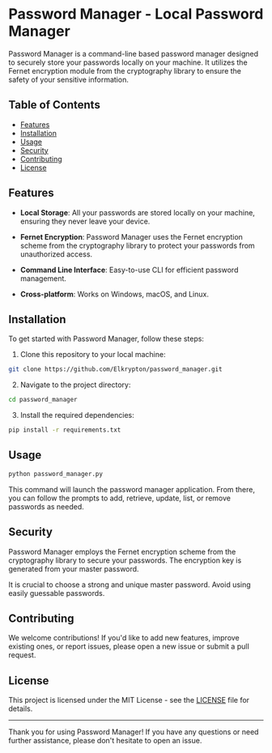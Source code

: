 
# Password Manager - Local Password Manager

Password Manager is a command-line based password manager designed to securely store your passwords locally on your machine. It utilizes the Fernet encryption module from the cryptography library to ensure the safety of your sensitive information.

## Table of Contents

- [Features](#features)
- [Installation](#installation)
- [Usage](#usage)
- [Security](#security)
- [Contributing](#contributing)
- [License](#license)

## Features

- **Local Storage**: All your passwords are stored locally on your machine, ensuring they never leave your device.

- **Fernet Encryption**: Password Manager uses the Fernet encryption scheme from the cryptography library to protect your passwords from unauthorized access.

- **Command Line Interface**: Easy-to-use CLI for efficient password management.

- **Cross-platform**: Works on Windows, macOS, and Linux.

## Installation

To get started with Password Manager, follow these steps:

1. Clone this repository to your local machine:

```bash
git clone https://github.com/Elkrypton/password_manager.git
```

2. Navigate to the project directory:

```bash
cd password_manager
```

3. Install the required dependencies:

```bash
pip install -r requirements.txt
```

## Usage

```bash
python password_manager.py
```

This command will launch the password manager application. From there, you can follow the prompts to add, retrieve, update, list, or remove passwords as needed.

## Security

Password Manager employs the Fernet encryption scheme from the cryptography library to secure your passwords. The encryption key is generated from your master password.

It is crucial to choose a strong and unique master password. Avoid using easily guessable passwords.

## Contributing

We welcome contributions! If you'd like to add new features, improve existing ones, or report issues, please open a new issue or submit a pull request.

## License

This project is licensed under the MIT License - see the [LICENSE](LICENSE) file for details.

---

Thank you for using Password Manager! If you have any questions or need further assistance, please don't hesitate to open an issue.
